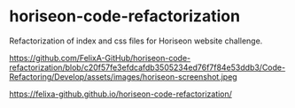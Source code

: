 # horiseon-code-refactorization

Refactorization of index and css files for Horiseon website challenge.

https://github.com/FelixA-GitHub/horiseon-code-refactorization/blob/c20f57fe3efdcafdb3505234ed76f7f84e53ddb3/Code-Refactoring/Develop/assets/images/horiseon-screenshot.jpeg

https://felixa-github.github.io/horiseon-code-refactorization/
